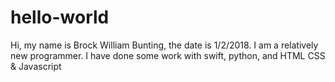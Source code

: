# hello-world
Hi, my name is Brock William Bunting, the date is 1/2/2018. I am a relatively new programmer.
I have done some work with swift, python, and HTML CSS & Javascript
